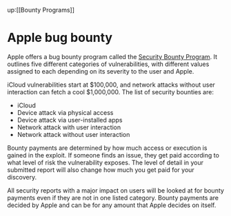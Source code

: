 up:[[Bounty Programs]]
# Apple bug bounty
Apple offers a bug bounty program called the [Security Bounty Program](https://developer.apple.com/security-bounty/). It outlines five different categories of vulnerabilities, with different values assigned to each depending on its severity to the user and Apple.

iCloud vulnerabilities start at $100,000, and network attacks without user interaction can fetch a cool $1,000,000. The list of security bounties are:

- iCloud
- Device attack via physical access
- Device attack via user-installed apps
- Network attack with user interaction
- Network attack without user interaction

Bounty payments are determined by how much access or execution is gained in the exploit. If someone finds an issue, they get paid according to what level of risk the vulnerability exposes. The level of detail in your submitted report will also change how much you get paid for your discovery.

All security reports with a major impact on users will be looked at for bounty payments even if they are not in one listed category. Bounty payments are decided by Apple and can be for any amount that Apple decides on itself.